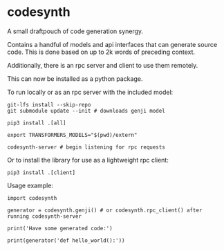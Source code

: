 # codesynth

A small draftpouch of code generation synergy.

Contains a handful of models and api interfaces that can generate source code.
This is done based on up to 2k words of preceding context.

Additionally, there is an rpc server and client to use them remotely.

This can now be installed as a python package.

To run locally or as an rpc server with the included model:
```
git-lfs install --skip-repo
git submodule update --init # downloads genji model

pip3 install .[all]

export TRANSFORMERS_MODELS="$(pwd)/extern"

codesynth-server # begin listening for rpc requests
```

Or to install the library for use as a lightweight rpc client:
```
pip3 install .[client]
```

Usage example:
```
import codesynth

generator = codesynth.genji() # or codesynth.rpc_client() after running codesynth-server

print('Have some generated code:')

print(generator('def hello_world():'))
```
